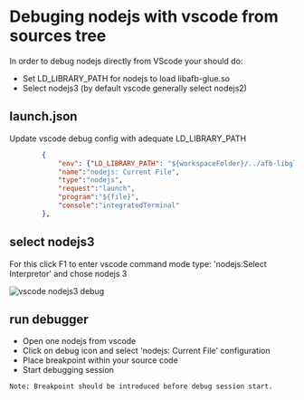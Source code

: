 # Debuging nodejs with vscode from sources tree

In order to debug nodejs directly from VScode your should do:

* Set LD_LIBRARY_PATH for nodejs to load libafb-glue.so
* Select nodejs3 (by default vscode generally select nodejs2)

## launch.json

Update vscode debug config with adequate LD_LIBRARY_PATH
```json
        {
            "env": {"LD_LIBRARY_PATH": "${workspaceFolder}/../afb-libglue/build/src:/usr/local/lib64"},
            "name":"nodejs: Current File",
            "type":"nodejs",
            "request":"launch",
            "program":"${file}",
            "console":"integratedTerminal"
        },
```

## select nodejs3

For this click F1 to enter vscode command mode
type: 'nodejs:Select Interpretor' and chose nodejs 3

![vscode nodejs3 debug](./nodejs3-vscode-config.png)

## run debugger

* Open one nodejs from vscode
* Click on debug icon and select 'nodejs: Current File' configuration
* Place breakpoint within your source code
* Start debugging session

`Note: Breakpoint should be introduced before debug session start.`


